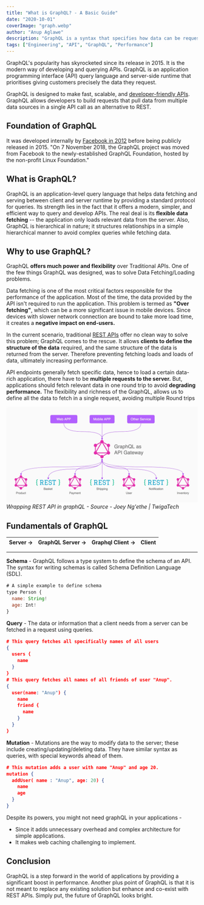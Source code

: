 ```yaml
---
title: "What is GraphQL? - A Basic Guide"
date: "2020-10-01"
coverImage: "graph.webp"
author: "Anup Aglawe"
description: "GraphQL is a syntax that specifies how data can be requested and is usually used to load data to a client from a server. Find out why to use it and any other advantages."
tags: ["Engineering", "API", "GraphQL", "Performance"]
---
```


GraphQL's popularity has skyrocketed since its release in 2015. It is the modern way of developing and querying APIs. GraphQL is an application programming interface (API) query language and server-side runtime that prioritises giving customers precisely the data they request.

GraphQL is designed to make fast, scalable, and [developer-friendly APIs](/what-is-an-api/). GraphQL allows developers to build requests that pull data from multiple data sources in a single API call as an alternative to REST.

## Foundation of GraphQL

It was developed internally by [Facebook in 2012](https://techcrunch.com/2018/11/06/facebooks-graphql-gets-its-own-open-source-foundation/) before being publicly released in 2015. "On 7 November 2018, the GraphQL project was moved from Facebook to the newly-established GraphQL Foundation, hosted by the non-profit Linux Foundation."

## What is GraphQL?

GraphQL is an application-level query language that helps data fetching and serving between client and server runtime by providing a standard protocol for queries. Its strength lies in the fact that it offers a modern, simpler, and efficient way to query and develop APIs. The real deal is its **flexible data fetching** -- the application only loads relevant data from the server. Also, GraphQL is hierarchical in nature; it structures relationships in a simple hierarchical manner to avoid complex queries while fetching data.

## Why to use GraphQL?

GraphQL **offers much power and flexibility** over Traditional APIs. One of the few things GraphQL was designed, was to solve Data Fetching/Loading problems.

Data fetching is one of the most critical factors responsible for the performance of the application. Most of the time, the data provided by the API isn't required to run the application. This problem is termed as **"Over fetching"**, which can be a more significant issue in mobile devices. Since devices with slower network connection are bound to take more load time, it creates a **negative impact on end-users.**

In the current scenario, traditional [REST APIs](/best-practice-guide-for-rest-api-security/) offer no clean way to solve this problem; GraphQL comes to the rescue. It allows **clients to define the structure of the data** required, and the same structure of the data is returned from the server. Therefore preventing fetching loads and loads of data, ultimately increasing performance.

API endpoints generally fetch specific data, hence to load a certain data-rich application, there have to be **multiple requests to the server.** But, applications should fetch relevant data in one round trip to avoid **degrading performance.** The flexibility and richness of the GraphQL, allows us to define all the data to fetch in a single request, avoiding multiple Round trips

![Wrapping a REST API in GraphQL](./wrapper.webp)
_Wrapping REST API in graphQL - Source - Joey Ng'ethe | TwigaTech_

## Fundamentals of GraphQL

| Server -> | GraphQL Server -> | Graphql Client -> | Client |
| --------- | ----------------- | ----------------- | ------ |


---

**Schema** - GraphQL follows a type system to define the schema of an API. The syntax for writing schemas is called Schema Definition Language (SDL).

```js
# A simple example to define schema
type Person {
  name: String!
  age: Int!
}
```

**Query** - The data or information that a client needs from a server can be fetched in a request using queries.

```json
# This query fetches all specifically names of all users
{
  users {
    name
  }
}
# This query fetches all names of all friends of user "Anup".
{
  user(name: "Anup") {
    name
    friend {
      name
    }
  }
}
```

**Mutation** - Mutations are the way to modify data to the server; these include creating/updating/deleting data. They have similar syntax as queries, with special keywords ahead of them.

```json
# This mutation adds a user with name "Anup" and age 20.
mutation {
  addUser( name : "Anup", age: 20) {
    name
    age
  }
}
```

Despite its powers, you might not need graphQL in your applications -

- Since it adds unnecessary overhead and complex architecture for simple applications.
- It makes web caching challenging to implement.

## Conclusion

GraphQL is a step forward in the world of applications by providing a significant boost in performance. Another plus point of GraphQL is that it is not meant to replace any existing solution but enhance and co-exist with REST APIs. Simply put, the future of GraphQL looks bright.